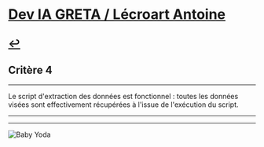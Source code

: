 
# [Dev IA GRETA / Lécroart Antoine](https://github.com/Dev-IA-2024/antoine.lecroart)

[↩️](..)
---

## Critère 4

---

Le script d'extraction des données est fonctionnel : toutes les données visées sont effectivement récupérées à l'issue de l'exécution du script.

---
---
![Baby Yoda](https://images3.alphacoders.com/110/1108129.jpg)
